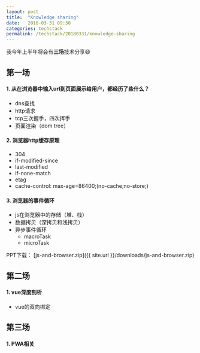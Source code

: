 ```yaml
---
layout: post
title:  "Knowledge sharing"
date:   2018-03-31 09:30
categories: techstack
permalink: /techstack/20180331/knowledge-sharing
---
```


我今年上半年将会有**三场**技术分享😄

## 第一场

#### 1.  从在浏览器中输入url到页面展示给用户，都经历了些什么？

-   dns查找
-   http请求
-   tcp三次握手，四次挥手
-   页面渲染（dom tree）

#### 2.  浏览器http缓存原理

-   304
-   if-modified-since
-   last-modified
-   if-none-match
-   etag
-   cache-control: max-age=86400;(no-cache;no-store;)

#### 3.  浏览器的事件循环

-   js在浏览器中的存储（堆、栈）
-   数据拷贝（深拷贝和浅拷贝）
-   异步事件循环
    -   macroTask
    -   microTask

PPT下载： [js-and-browser.zip]({{ site.url }}/downloads/js-and-browser.zip)

## 第二场

#### 1.  vue深度剖析
-   vue的双向绑定

## 第三场

#### 1.  PWA相关
